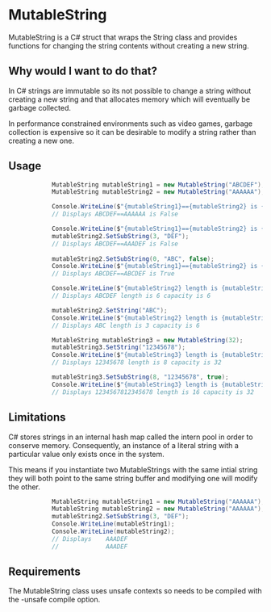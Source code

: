 # MutableString

MutableString is a C# struct that wraps the String class and provides functions for changing the string contents without creating a new string.

## Why would I want to do that?

In C# strings are immutable so its not possible to change a string without creating a new string and that allocates memory which will eventually be garbage collected.

In performance constrained environments such as video games, garbage collection is expensive so it can be desirable to modify a string rather than creating a new one.

## Usage

```csharp
            MutableString mutableString1 = new MutableString("ABCDEF");
            MutableString mutableString2 = new MutableString("AAAAAA");

            Console.WriteLine($"{mutableString1}=={mutableString2} is {mutableString1 == mutableString2}");
            // Displays ABCDEF==AAAAAA is False

            Console.WriteLine($"{mutableString1}=={mutableString2} is {mutableString1 == mutableString2}");
            mutableString2.SetSubString(3, "DEF");
            // Displays ABCDEF==AAADEF is False
          
            mutableString2.SetSubString(0, "ABC", false);
            Console.WriteLine($"{mutableString1}=={mutableString2} is {mutableString1 == mutableString2}");
            // Displays ABCDEF==ABCDEF is True

            Console.WriteLine($"{mutableString2} length is {mutableString2.Length} capacity is {mutableString2.Capacity}");
            // Displays ABCDEF length is 6 capacity is 6

            mutableString2.SetString("ABC");
            Console.WriteLine($"{mutableString2} length is {mutableString2.Length} capacity is {mutableString2.Capacity}");
            // Displays ABC length is 3 capacity is 6

            MutableString mutableString3 = new MutableString(32);
            mutableString3.SetString("12345678");
            Console.WriteLine($"{mutableString3} length is {mutableString3.Length} capacity is {mutableString3.Capacity}");
            // Displays 12345678 length is 8 capacity is 32

            mutableString3.SetSubString(8, "12345678", true);
            Console.WriteLine($"{mutableString3} length is {mutableString3.Length} capacity is {mutableString3.Capacity}");
            // Displays 1234567812345678 length is 16 capacity is 32
```

## Limitations

C# stores strings in an internal hash map called the intern pool in order to conserve memory. Consequently, an instance of a literal string with a particular value only exists once in the system.

This means if you instantiate two MutableStrings with the same intial string they will both point to the same string buffer and modifying one will modify the other.

```csharp
            MutableString mutableString1 = new MutableString("AAAAAA");
            MutableString mutableString2 = new MutableString("AAAAAA");
            mutableString2.SetSubString(3, "DEF");
            Console.WriteLine(mutableString1);
            Console.WriteLine(mutableString2);
            // Displays    AAADEF
            //             AAADEF

```

## Requirements

The MutableString class uses unsafe contexts so needs to be compiled with the -unsafe compile option.
